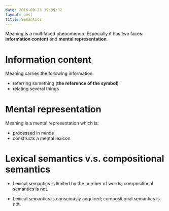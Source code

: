 ```yaml
---
date: 2016-09-23 19:39:32
layout: post
title: Semantics
---
```

Meaning is a multifaced phenomenon. Especially it has two faces:
__information content__ and __mental representation__.

# Information content
Meaning carries the following information:

* referring something (__the reference of the symbol__)
* relating several things

# Mental representation
Meaning is a mental representation which is:

* processed in minds
* constructs a mental lexicon

# Lexical semantics v.s. compositional semantics
* Lexical semantics is limited by the number of words;
compositional semantics is not.

* Lexical semantics is consciously acquired; compositional semantics is not.
